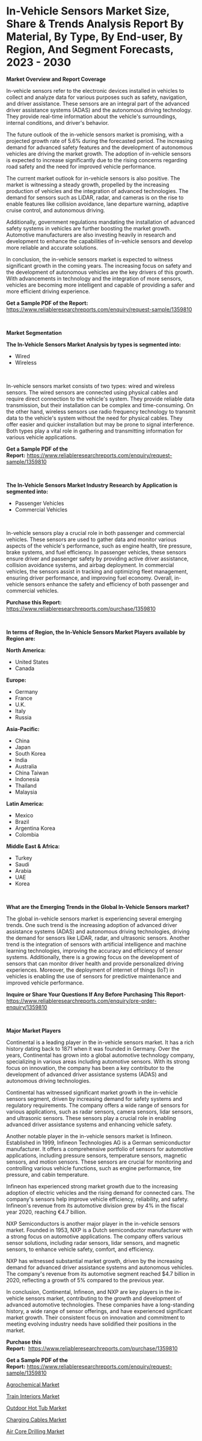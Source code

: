 <p><h1>In-Vehicle Sensors Market Size, Share & Trends Analysis Report By Material, By Type, By End-user, By Region, And Segment Forecasts, 2023 - 2030</h1></p><p><strong>Market Overview and Report Coverage</strong></p>
<p><p>In-vehicle sensors refer to the electronic devices installed in vehicles to collect and analyze data for various purposes such as safety, navigation, and driver assistance. These sensors are an integral part of the advanced driver assistance systems (ADAS) and the autonomous driving technology. They provide real-time information about the vehicle's surroundings, internal conditions, and driver's behavior.</p><p>The future outlook of the in-vehicle sensors market is promising, with a projected growth rate of 5.6% during the forecasted period. The increasing demand for advanced safety features and the development of autonomous vehicles are driving the market growth. The adoption of in-vehicle sensors is expected to increase significantly due to the rising concerns regarding road safety and the need for improved vehicle performance.</p><p>The current market outlook for in-vehicle sensors is also positive. The market is witnessing a steady growth, propelled by the increasing production of vehicles and the integration of advanced technologies. The demand for sensors such as LiDAR, radar, and cameras is on the rise to enable features like collision avoidance, lane departure warning, adaptive cruise control, and autonomous driving.</p><p>Additionally, government regulations mandating the installation of advanced safety systems in vehicles are further boosting the market growth. Automotive manufacturers are also investing heavily in research and development to enhance the capabilities of in-vehicle sensors and develop more reliable and accurate solutions.</p><p>In conclusion, the in-vehicle sensors market is expected to witness significant growth in the coming years. The increasing focus on safety and the development of autonomous vehicles are the key drivers of this growth. With advancements in technology and the integration of more sensors, vehicles are becoming more intelligent and capable of providing a safer and more efficient driving experience.</p></p>
<p><strong>Get a Sample PDF of the Report:</strong> <a href="https://www.reliableresearchreports.com/enquiry/request-sample/1359810">https://www.reliableresearchreports.com/enquiry/request-sample/1359810</a></p>
<p>&nbsp;</p>
<p><strong>Market Segmentation</strong></p>
<p><strong>The In-Vehicle Sensors Market Analysis by types is segmented into:</strong></p>
<p><ul><li>Wired</li><li>Wireless</li></ul></p>
<p>&nbsp;</p>
<p><p>In-vehicle sensors market consists of two types: wired and wireless sensors. The wired sensors are connected using physical cables and require direct connection to the vehicle's system. They provide reliable data transmission, but their installation can be complex and time-consuming. On the other hand, wireless sensors use radio frequency technology to transmit data to the vehicle's system without the need for physical cables. They offer easier and quicker installation but may be prone to signal interference. Both types play a vital role in gathering and transmitting information for various vehicle applications.</p></p>
<p><strong>Get a Sample PDF of the Report:</strong>&nbsp;<a href="https://www.reliableresearchreports.com/enquiry/request-sample/1359810">https://www.reliableresearchreports.com/enquiry/request-sample/1359810</a></p>
<p>&nbsp;</p>
<p><strong>The In-Vehicle Sensors Market Industry Research by Application is segmented into:</strong></p>
<p><ul><li>Passenger Vehicles</li><li>Commercial Vehicles</li></ul></p>
<p>&nbsp;</p>
<p><p>In-vehicle sensors play a crucial role in both passenger and commercial vehicles. These sensors are used to gather data and monitor various aspects of the vehicle's performance, such as engine health, tire pressure, brake systems, and fuel efficiency. In passenger vehicles, these sensors ensure driver and passenger safety by providing active driver assistance, collision avoidance systems, and airbag deployment. In commercial vehicles, the sensors assist in tracking and optimizing fleet management, ensuring driver performance, and improving fuel economy. Overall, in-vehicle sensors enhance the safety and efficiency of both passenger and commercial vehicles.</p></p>
<p><strong>Purchase this Report:</strong>&nbsp; <a href="https://www.reliableresearchreports.com/purchase/1359810">https://www.reliableresearchreports.com/purchase/1359810</a></p>
<p>&nbsp;</p>
<p><strong>In terms of Region, the In-Vehicle Sensors Market Players available by Region are:</strong></p>
<p>
    <p> <strong> North America: </strong>
        <ul>
            <li>United States</li>
            <li>Canada</li>
        </ul>
        </p> 
    <p> <strong> Europe: </strong>
        <ul>
            <li>Germany</li>
            <li>France</li>
            <li>U.K.</li>
            <li>Italy</li>
            <li>Russia</li>
        </ul>
        </p> 
    <p> <strong> Asia-Pacific: </strong>
        <ul>
            <li>China</li>
            <li>Japan</li>
            <li>South Korea</li>
            <li>India</li>
            <li>Australia</li>
            <li>China Taiwan</li>
            <li>Indonesia</li>
            <li>Thailand</li>
            <li>Malaysia</li>
        </ul>
        </p> 
    <p> <strong> Latin America: </strong>
        <ul>
            <li>Mexico</li>
            <li>Brazil</li>
            <li>Argentina Korea</li>
            <li>Colombia</li>
        </ul>
        </p> 
    <p> <strong> Middle East & Africa: </strong>
        <ul>
            <li>Turkey</li>
            <li>Saudi</li>
            <li>Arabia</li>
            <li>UAE</li>
            <li>Korea</li>
        </ul>
    </p>
    </p>
<p>&nbsp;</p>
<p><strong>What are the Emerging Trends in the Global In-Vehicle Sensors market?</strong></p>
<p><p>The global in-vehicle sensors market is experiencing several emerging trends. One such trend is the increasing adoption of advanced driver assistance systems (ADAS) and autonomous driving technologies, driving the demand for sensors like LiDAR, radar, and ultrasonic sensors. Another trend is the integration of sensors with artificial intelligence and machine learning technologies, improving the accuracy and efficiency of sensor systems. Additionally, there is a growing focus on the development of sensors that can monitor driver health and provide personalized driving experiences. Moreover, the deployment of internet of things (IoT) in vehicles is enabling the use of sensors for predictive maintenance and improved vehicle performance.</p></p>
<p><strong>Inquire or Share Your Questions If Any Before Purchasing This Report</strong>- <a href="https://www.reliableresearchreports.com/enquiry/pre-order-enquiry/1359810">https://www.reliableresearchreports.com/enquiry/pre-order-enquiry/1359810</a></p>
<p>&nbsp;</p>
<p><strong>Major Market Players</strong></p>
<p><p>Continental is a leading player in the in-vehicle sensors market. It has a rich history dating back to 1871 when it was founded in Germany. Over the years, Continental has grown into a global automotive technology company, specializing in various areas including automotive sensors. With its strong focus on innovation, the company has been a key contributor to the development of advanced driver assistance systems (ADAS) and autonomous driving technologies.</p><p>Continental has witnessed significant market growth in the in-vehicle sensors segment, driven by increasing demand for safety systems and regulatory requirements. The company offers a wide range of sensors for various applications, such as radar sensors, camera sensors, lidar sensors, and ultrasonic sensors. These sensors play a crucial role in enabling advanced driver assistance systems and enhancing vehicle safety.</p><p>Another notable player in the in-vehicle sensors market is Infineon. Established in 1999, Infineon Technologies AG is a German semiconductor manufacturer. It offers a comprehensive portfolio of sensors for automotive applications, including pressure sensors, temperature sensors, magnetic sensors, and motion sensors. These sensors are crucial for monitoring and controlling various vehicle functions, such as engine performance, tire pressure, and cabin temperature.</p><p>Infineon has experienced strong market growth due to the increasing adoption of electric vehicles and the rising demand for connected cars. The company's sensors help improve vehicle efficiency, reliability, and safety. Infineon's revenue from its automotive division grew by 4% in the fiscal year 2020, reaching €4.7 billion.</p><p>NXP Semiconductors is another major player in the in-vehicle sensors market. Founded in 1953, NXP is a Dutch semiconductor manufacturer with a strong focus on automotive applications. The company offers various sensor solutions, including radar sensors, lidar sensors, and magnetic sensors, to enhance vehicle safety, comfort, and efficiency.</p><p>NXP has witnessed substantial market growth, driven by the increasing demand for advanced driver assistance systems and autonomous vehicles. The company's revenue from its automotive segment reached $4.7 billion in 2020, reflecting a growth of 5% compared to the previous year.</p><p>In conclusion, Continental, Infineon, and NXP are key players in the in-vehicle sensors market, contributing to the growth and development of advanced automotive technologies. These companies have a long-standing history, a wide range of sensor offerings, and have experienced significant market growth. Their consistent focus on innovation and commitment to meeting evolving industry needs have solidified their positions in the market.</p></p>
<p><strong>Purchase this Report:</strong>&nbsp;&nbsp;<a href="https://www.reliableresearchreports.com/purchase/1359810">https://www.reliableresearchreports.com/purchase/1359810</a></p>
<p></p>
<p><strong>Get a Sample PDF of the Report:</strong>&nbsp;<a href="https://www.reliableresearchreports.com/enquiry/request-sample/1359810">https://www.reliableresearchreports.com/enquiry/request-sample/1359810</a></p>
<p><p><a href="https://medium.com/@prachi.reportprime/agrochemical-market-size-growth-forecast-2023-2030-b4d25a8c8f64">Agrochemical Market</a></p><p><a href="https://www.linkedin.com/pulse/train-interiors-market-size-share-global-analysis-report-1bshe/">Train Interiors Market</a></p><p><a href="https://www.linkedin.com/pulse/outdoor-hot-tub-market-research-report-provides-thorough-79mze/">Outdoor Hot Tub Market</a></p><p><a href="https://www.linkedin.com/pulse/charging-cables-market-challenges-opportunities-growth-jiqbc/">Charging Cables Market</a></p><p><a href="https://medium.com/@isidrowolff1966/air-core-drilling-market-size-growth-forecast-2023-2030-d0029053ee7f">Air Core Drilling Market</a></p></p>